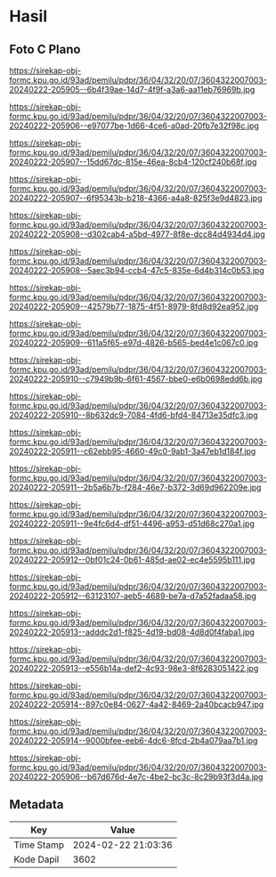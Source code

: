# Hasil

## Foto C Plano

https://sirekap-obj-formc.kpu.go.id/93ad/pemilu/pdpr/36/04/32/20/07/3604322007003-20240222-205905--6b4f39ae-14d7-4f9f-a3a6-aa11eb76969b.jpg

https://sirekap-obj-formc.kpu.go.id/93ad/pemilu/pdpr/36/04/32/20/07/3604322007003-20240222-205906--e97077be-1d66-4ce6-a0ad-20fb7e32f98c.jpg

https://sirekap-obj-formc.kpu.go.id/93ad/pemilu/pdpr/36/04/32/20/07/3604322007003-20240222-205907--15dd67dc-815e-46ea-8cb4-120cf240b68f.jpg

https://sirekap-obj-formc.kpu.go.id/93ad/pemilu/pdpr/36/04/32/20/07/3604322007003-20240222-205907--6f95343b-b218-4366-a4a8-825f3e9d4823.jpg

https://sirekap-obj-formc.kpu.go.id/93ad/pemilu/pdpr/36/04/32/20/07/3604322007003-20240222-205908--d302cab4-a5bd-4977-8f8e-dcc84d4934d4.jpg

https://sirekap-obj-formc.kpu.go.id/93ad/pemilu/pdpr/36/04/32/20/07/3604322007003-20240222-205908--5aec3b94-ccb4-47c5-835e-6d4b314c0b53.jpg

https://sirekap-obj-formc.kpu.go.id/93ad/pemilu/pdpr/36/04/32/20/07/3604322007003-20240222-205909--42579b77-1875-4f51-8979-8fd8d92ea952.jpg

https://sirekap-obj-formc.kpu.go.id/93ad/pemilu/pdpr/36/04/32/20/07/3604322007003-20240222-205909--611a5f65-e97d-4826-b565-bed4e1c067c0.jpg

https://sirekap-obj-formc.kpu.go.id/93ad/pemilu/pdpr/36/04/32/20/07/3604322007003-20240222-205910--c7949b9b-6f61-4567-bbe0-e6b0698edd6b.jpg

https://sirekap-obj-formc.kpu.go.id/93ad/pemilu/pdpr/36/04/32/20/07/3604322007003-20240222-205910--8b632dc9-7084-4fd6-bfd4-84713e35dfc3.jpg

https://sirekap-obj-formc.kpu.go.id/93ad/pemilu/pdpr/36/04/32/20/07/3604322007003-20240222-205911--c62ebb95-4660-49c0-9ab1-3a47eb1d184f.jpg

https://sirekap-obj-formc.kpu.go.id/93ad/pemilu/pdpr/36/04/32/20/07/3604322007003-20240222-205911--2b5a6b7b-f284-46e7-b372-3d69d962209e.jpg

https://sirekap-obj-formc.kpu.go.id/93ad/pemilu/pdpr/36/04/32/20/07/3604322007003-20240222-205911--9e4fc6d4-df51-4496-a953-d51d68c270a1.jpg

https://sirekap-obj-formc.kpu.go.id/93ad/pemilu/pdpr/36/04/32/20/07/3604322007003-20240222-205912--0bf01c24-0b61-485d-ae02-ec4e5595b111.jpg

https://sirekap-obj-formc.kpu.go.id/93ad/pemilu/pdpr/36/04/32/20/07/3604322007003-20240222-205912--63123107-aeb5-4689-be7a-d7a52fadaa58.jpg

https://sirekap-obj-formc.kpu.go.id/93ad/pemilu/pdpr/36/04/32/20/07/3604322007003-20240222-205913--adddc2d1-f825-4d19-bd08-4d8d0f4faba1.jpg

https://sirekap-obj-formc.kpu.go.id/93ad/pemilu/pdpr/36/04/32/20/07/3604322007003-20240222-205913--e556b14a-def2-4c93-98e3-8f6283051422.jpg

https://sirekap-obj-formc.kpu.go.id/93ad/pemilu/pdpr/36/04/32/20/07/3604322007003-20240222-205914--897c0e84-0627-4a42-8469-2a40bcacb947.jpg

https://sirekap-obj-formc.kpu.go.id/93ad/pemilu/pdpr/36/04/32/20/07/3604322007003-20240222-205914--9000bfee-eeb6-4dc6-8fcd-2b4a079aa7b1.jpg

https://sirekap-obj-formc.kpu.go.id/93ad/pemilu/pdpr/36/04/32/20/07/3604322007003-20240222-205906--b67d676d-4e7c-4be2-bc3c-8c29b93f3d4a.jpg


## Metadata

| Key        | Value               |
| ---------- | ------------------- |
| Time Stamp | 2024-02-22 21:03:36 |
| Kode Dapil | 3602                |



